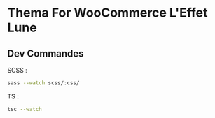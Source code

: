# Thema For WooCommerce L'Effet Lune #

## Dev Commandes ##

SCSS :

```bash
sass --watch scss/:css/
```

TS :

```bash
tsc --watch
```
